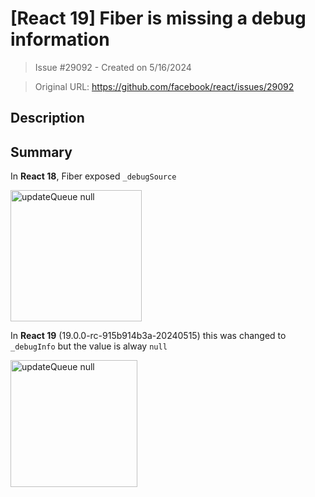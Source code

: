 # [React 19] Fiber is missing a debug information

> Issue #29092 - Created on 5/16/2024

> Original URL: https://github.com/facebook/react/issues/29092

## Description

## Summary

In **React 18**, Fiber exposed `_debugSource`

<img width="210" alt="updateQueue null" src="https://github.com/facebook/react/assets/18378585/0d989b4c-0993-4e49-883b-039b1f0c81ba">

In **React 19** (19.0.0-rc-915b914b3a-20240515) this was changed to `_debugInfo` but the value is alway `null`

<img width="203" alt="updateQueue null" src="https://github.com/facebook/react/assets/18378585/e74bdf29-cea2-49fd-b00a-755eb92bc495">

